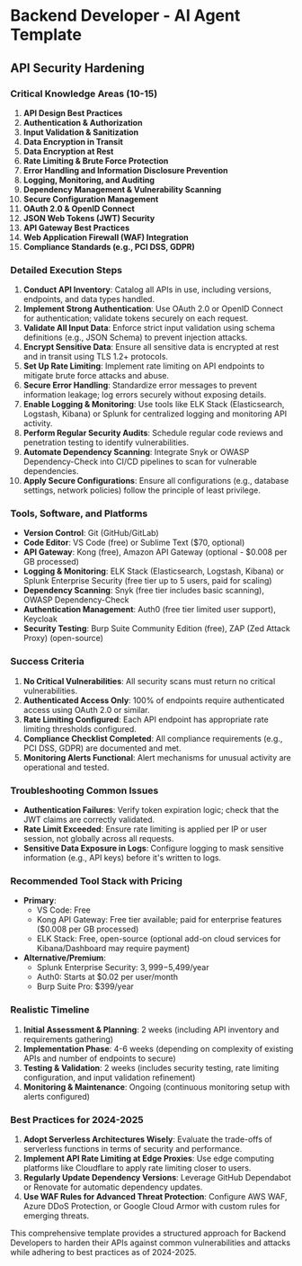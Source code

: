 # Backend Developer - AI Agent Template

## API Security Hardening

### Critical Knowledge Areas (10-15)

1. **API Design Best Practices**
2. **Authentication & Authorization**
3. **Input Validation & Sanitization**
4. **Data Encryption in Transit**
5. **Data Encryption at Rest**
6. **Rate Limiting & Brute Force Protection**
7. **Error Handling and Information Disclosure Prevention**
8. **Logging, Monitoring, and Auditing**
9. **Dependency Management & Vulnerability Scanning**
10. **Secure Configuration Management**
11. **OAuth 2.0 & OpenID Connect**
12. **JSON Web Tokens (JWT) Security**
13. **API Gateway Best Practices**
14. **Web Application Firewall (WAF) Integration**
15. **Compliance Standards (e.g., PCI DSS, GDPR)**

### Detailed Execution Steps

1. **Conduct API Inventory**: Catalog all APIs in use, including versions, endpoints, and data types handled.
2. **Implement Strong Authentication**: Use OAuth 2.0 or OpenID Connect for authentication; validate tokens securely on each request.
3. **Validate All Input Data**: Enforce strict input validation using schema definitions (e.g., JSON Schema) to prevent injection attacks.
4. **Encrypt Sensitive Data**: Ensure all sensitive data is encrypted at rest and in transit using TLS 1.2+ protocols.
5. **Set Up Rate Limiting**: Implement rate limiting on API endpoints to mitigate brute force attacks and abuse.
6. **Secure Error Handling**: Standardize error messages to prevent information leakage; log errors securely without exposing details.
7. **Enable Logging & Monitoring**: Use tools like ELK Stack (Elasticsearch, Logstash, Kibana) or Splunk for centralized logging and monitoring API activity.
8. **Perform Regular Security Audits**: Schedule regular code reviews and penetration testing to identify vulnerabilities.
9. **Automate Dependency Scanning**: Integrate Snyk or OWASP Dependency-Check into CI/CD pipelines to scan for vulnerable dependencies.
10. **Apply Secure Configurations**: Ensure all configurations (e.g., database settings, network policies) follow the principle of least privilege.

### Tools, Software, and Platforms

- **Version Control**: Git (GitHub/GitLab)
- **Code Editor**: VS Code (free) or Sublime Text ($70, optional)
- **API Gateway**: Kong (free), Amazon API Gateway (optional - $0.008 per GB processed)
- **Logging & Monitoring**: ELK Stack (Elasticsearch, Logstash, Kibana) or Splunk Enterprise Security (free tier up to 5 users, paid for scaling)
- **Dependency Scanning**: Snyk (free tier includes basic scanning), OWASP Dependency-Check
- **Authentication Management**: Auth0 (free tier limited user support), Keycloak
- **Security Testing**: Burp Suite Community Edition (free), ZAP (Zed Attack Proxy) (open-source)

### Success Criteria

1. **No Critical Vulnerabilities**: All security scans must return no critical vulnerabilities.
2. **Authenticated Access Only**: 100% of endpoints require authenticated access using OAuth 2.0 or similar.
3. **Rate Limiting Configured**: Each API endpoint has appropriate rate limiting thresholds configured.
4. **Compliance Checklist Completed**: All compliance requirements (e.g., PCI DSS, GDPR) are documented and met.
5. **Monitoring Alerts Functional**: Alert mechanisms for unusual activity are operational and tested.

### Troubleshooting Common Issues

- **Authentication Failures**: Verify token expiration logic; check that the JWT claims are correctly validated.
- **Rate Limit Exceeded**: Ensure rate limiting is applied per IP or user session, not globally across all requests.
- **Sensitive Data Exposure in Logs**: Configure logging to mask sensitive information (e.g., API keys) before it's written to logs.

### Recommended Tool Stack with Pricing

- **Primary**:
  - VS Code: Free
  - Kong API Gateway: Free tier available; paid for enterprise features ($0.008 per GB processed)
  - ELK Stack: Free, open-source (optional add-on cloud services for Kibana/Dashboard may require payment)
- **Alternative/Premium**:
  - Splunk Enterprise Security: $3,999-$5,499/year
  - Auth0: Starts at $0.02 per user/month
  - Burp Suite Pro: $399/year

### Realistic Timeline

1. **Initial Assessment & Planning**: 2 weeks (including API inventory and requirements gathering)
2. **Implementation Phase**: 4-6 weeks (depending on complexity of existing APIs and number of endpoints to secure)
3. **Testing & Validation**: 2 weeks (includes security testing, rate limiting configuration, and input validation refinement)
4. **Monitoring & Maintenance**: Ongoing (continuous monitoring setup with alerts configured)

### Best Practices for 2024-2025

1. **Adopt Serverless Architectures Wisely**: Evaluate the trade-offs of serverless functions in terms of security and performance.
2. **Implement API Rate Limiting at Edge Proxies**: Use edge computing platforms like Cloudflare to apply rate limiting closer to users.
3. **Regularly Update Dependency Versions**: Leverage GitHub Dependabot or Renovate for automatic dependency updates.
4. **Use WAF Rules for Advanced Threat Protection**: Configure AWS WAF, Azure DDoS Protection, or Google Cloud Armor with custom rules for emerging threats.

This comprehensive template provides a structured approach for Backend Developers to harden their APIs against common vulnerabilities and attacks while adhering to best practices as of 2024-2025.

